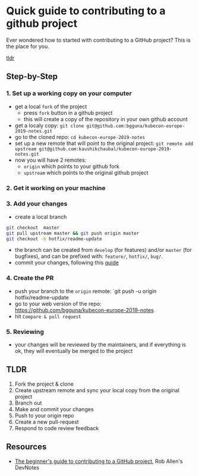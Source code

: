 # Quick guide to contributing to a github project

Ever wondered how to started with contributing to a GitHub project? This is the place for you.

[tldr](##TLDR)

## Step-by-Step

### 1. Set up a working copy on your computer
* get a local `fork` of the project
    * press `fork` button in a github project
    * this will create a copy of the repository in your own github account
* get a localy copy: `git clone git@github.com:bgguna/kubecon-europe-2019-notes.git`
* go to the cloned repo: `cd kubecon-europe-2019-notes`
* set up a new remote that will point to the original project: `git remote add upstream git@github.com:kaushikchaubal/kubecon-europe-2019-notes.git`
* now you will have 2 remotes:
    * `origin` which points to your github fork
    * `upstream` which points to the original github project

### 2. Get it working on your machine

### 3. Add your changes
* create a local branch
```bash
git checkout  master
git pull upstream master && git push origin master
git checkout -b hotfix/readme-update
```
* the branch can be created from `develop` (for features) and/or `master` (for bugfixes), and can be prefixed with: `feature/`, `hotfix/`, `bug/`.
* commit your changes, following this [guide](https://www.conventionalcommits.org/en/v1.0.0-beta.4/)

### 4. Create the PR
* push your branch to the `origin` remote: `git push -u origin hotfix/readme-update
* go to your web version of the repo: https://github.com/bgguna/kubecon-europe-2019-notes
* hit `Compare & pull request`

### 5. Reviewing
* your changes will be reviewed by the maintainers, and if everything is ok, they will eventually be merged to the project

## TLDR
1. Fork the project & clone
2. Create upstream remote and sync your local copy from the original project
3. Branch out
4. Make and commit your changes
5. Push to your origin repo
6. Create a new pull-request
7. Respond to code review feedback

## Resources
* [The beginner's guide to contributing to a GitHub project](https://akrabat.com/the-beginners-guide-to-contributing-to-a-github-project/), Rob Allen's DevNotes